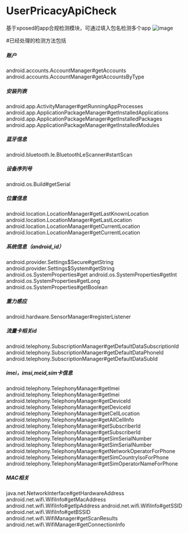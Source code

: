 # UserPricacyApiCheck
基于xposed的app合规检测模块，可通过填入包名检测多个app
![image](https://user-images.githubusercontent.com/8263357/127980676-793d18d2-af11-4886-bebe-628dd119fa98.png)


#已经处理的检测方法包括
##### 账户
android.accounts.AccountManager#getAccounts 
android.accounts.AccountManager#getAccountsByType 
##### 安装列表
android.app.ActivityManager#getRunningAppProcesses 
android.app.ApplicationPackageManager#getInstalledApplications 
android.app.ApplicationPackageManager#getInstalledPackages 
android.app.ApplicationPackageManager#getInstalledModules 
##### 蓝牙信息
android.bluetooth.le.BluetoothLeScanner#startScan 
##### 设备序列号
android.os.Build#getSerial 
##### 位置信息
android.location.LocationManager#getLastKnownLocation 
android.location.LocationManager#getLastLocation 
android.location.LocationManager#getCurrentLocation 
android.location.LocationManager#getCurrentLocation 
##### 系统信息（android_id）
android.provider.Settings$Secure#getString 
android.provider.Settings$System#getString 
android.os.SystemProperties#get 
android.os.SystemProperties#getInt 
android.os.SystemProperties#getLong 
android.os.SystemProperties#getBoolean 
##### 重力感应
android.hardware.SensorManager#registerListener 
##### 流量卡相关id
android.telephony.SubscriptionManager#getDefaultDataSubscriptionId 
android.telephony.SubscriptionManager#getDefaultDataPhoneId 
android.telephony.SubscriptionManager#getDefaultDataSubId 
##### imei，imsi,meid,sim卡信息
android.telephony.TelephonyManager#getImei 
android.telephony.TelephonyManager#getImei 
android.telephony.TelephonyManager#getDeviceId 
android.telephony.TelephonyManager#getDeviceId 
android.telephony.TelephonyManager#getCellLocation 
android.telephony.TelephonyManager#getAllCellInfo 
android.telephony.TelephonyManager#getSubscriberId 
android.telephony.TelephonyManager#getSubscriberId 
android.telephony.TelephonyManager#getSimSerialNumber 
android.telephony.TelephonyManager#getSimSerialNumber 
android.telephony.TelephonyManager#getNetworkOperatorForPhone 
android.telephony.TelephonyManager#getSimCountryIsoForPhone 
android.telephony.TelephonyManager#getSimOperatorNameForPhone 
##### MAC相关
java.net.NetworkInterface#getHardwareAddress 
android.net.wifi.WifiInfo#getMacAddress 
android.net.wifi.WifiInfo#getIpAddress 
android.net.wifi.WifiInfo#getSSID 
android.net.wifi.WifiInfo#getBSSID 
android.net.wifi.WifiManager#getScanResults 
android.net.wifi.WifiManager#getConnectionInfo
